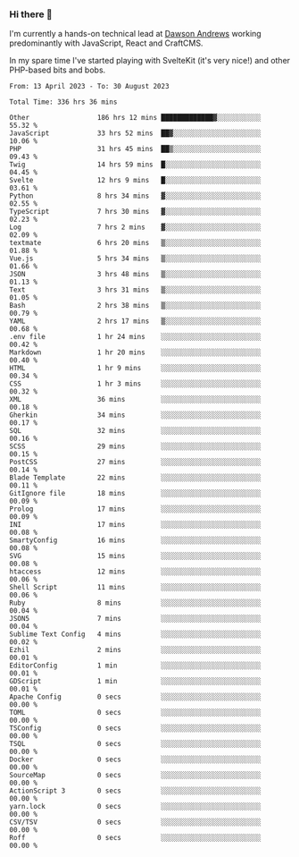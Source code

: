 ### Hi there 👋

<!--
**JamesNock/JamesNock** is a ✨ _special_ ✨ repository because its `README.md` (this file) appears on your GitHub profile.

Here are some ideas to get you started:

- 🔭 I’m currently working on ...
- 🌱 I’m currently learning ...
- 👯 I’m looking to collaborate on ...
- 🤔 I’m looking for help with ...
- 💬 Ask me about ...
- 📫 How to reach me: ...
- 😄 Pronouns: ...
- ⚡ Fun fact: ...
-->

I'm currently a hands-on technical lead at [Dawson Andrews](https://www.dawsonandrews.com/) working predominantly with JavaScript, React and CraftCMS.

In my spare time I've started playing with SvelteKit (it's very nice!) and other PHP-based bits and bobs.

<!--START_SECTION:waka-->

```php, javascript
From: 13 April 2023 - To: 30 August 2023

Total Time: 336 hrs 36 mins

Other                 186 hrs 12 mins █████████████▓░░░░░░░░░░░   55.32 %
JavaScript            33 hrs 52 mins  ██▓░░░░░░░░░░░░░░░░░░░░░░   10.06 %
PHP                   31 hrs 45 mins  ██▒░░░░░░░░░░░░░░░░░░░░░░   09.43 %
Twig                  14 hrs 59 mins  █░░░░░░░░░░░░░░░░░░░░░░░░   04.45 %
Svelte                12 hrs 9 mins   █░░░░░░░░░░░░░░░░░░░░░░░░   03.61 %
Python                8 hrs 34 mins   ▓░░░░░░░░░░░░░░░░░░░░░░░░   02.55 %
TypeScript            7 hrs 30 mins   ▓░░░░░░░░░░░░░░░░░░░░░░░░   02.23 %
Log                   7 hrs 2 mins    ▓░░░░░░░░░░░░░░░░░░░░░░░░   02.09 %
textmate              6 hrs 20 mins   ▒░░░░░░░░░░░░░░░░░░░░░░░░   01.88 %
Vue.js                5 hrs 34 mins   ▒░░░░░░░░░░░░░░░░░░░░░░░░   01.66 %
JSON                  3 hrs 48 mins   ▒░░░░░░░░░░░░░░░░░░░░░░░░   01.13 %
Text                  3 hrs 31 mins   ▒░░░░░░░░░░░░░░░░░░░░░░░░   01.05 %
Bash                  2 hrs 38 mins   ▒░░░░░░░░░░░░░░░░░░░░░░░░   00.79 %
YAML                  2 hrs 17 mins   ▒░░░░░░░░░░░░░░░░░░░░░░░░   00.68 %
.env file             1 hr 24 mins    ░░░░░░░░░░░░░░░░░░░░░░░░░   00.42 %
Markdown              1 hr 20 mins    ░░░░░░░░░░░░░░░░░░░░░░░░░   00.40 %
HTML                  1 hr 9 mins     ░░░░░░░░░░░░░░░░░░░░░░░░░   00.34 %
CSS                   1 hr 3 mins     ░░░░░░░░░░░░░░░░░░░░░░░░░   00.32 %
XML                   36 mins         ░░░░░░░░░░░░░░░░░░░░░░░░░   00.18 %
Gherkin               34 mins         ░░░░░░░░░░░░░░░░░░░░░░░░░   00.17 %
SQL                   32 mins         ░░░░░░░░░░░░░░░░░░░░░░░░░   00.16 %
SCSS                  29 mins         ░░░░░░░░░░░░░░░░░░░░░░░░░   00.15 %
PostCSS               27 mins         ░░░░░░░░░░░░░░░░░░░░░░░░░   00.14 %
Blade Template        22 mins         ░░░░░░░░░░░░░░░░░░░░░░░░░   00.11 %
GitIgnore file        18 mins         ░░░░░░░░░░░░░░░░░░░░░░░░░   00.09 %
Prolog                17 mins         ░░░░░░░░░░░░░░░░░░░░░░░░░   00.09 %
INI                   17 mins         ░░░░░░░░░░░░░░░░░░░░░░░░░   00.08 %
SmartyConfig          16 mins         ░░░░░░░░░░░░░░░░░░░░░░░░░   00.08 %
SVG                   15 mins         ░░░░░░░░░░░░░░░░░░░░░░░░░   00.08 %
htaccess              12 mins         ░░░░░░░░░░░░░░░░░░░░░░░░░   00.06 %
Shell Script          11 mins         ░░░░░░░░░░░░░░░░░░░░░░░░░   00.06 %
Ruby                  8 mins          ░░░░░░░░░░░░░░░░░░░░░░░░░   00.04 %
JSON5                 7 mins          ░░░░░░░░░░░░░░░░░░░░░░░░░   00.04 %
Sublime Text Config   4 mins          ░░░░░░░░░░░░░░░░░░░░░░░░░   00.02 %
Ezhil                 2 mins          ░░░░░░░░░░░░░░░░░░░░░░░░░   00.01 %
EditorConfig          1 min           ░░░░░░░░░░░░░░░░░░░░░░░░░   00.01 %
GDScript              1 min           ░░░░░░░░░░░░░░░░░░░░░░░░░   00.01 %
Apache Config         0 secs          ░░░░░░░░░░░░░░░░░░░░░░░░░   00.00 %
TOML                  0 secs          ░░░░░░░░░░░░░░░░░░░░░░░░░   00.00 %
TSConfig              0 secs          ░░░░░░░░░░░░░░░░░░░░░░░░░   00.00 %
TSQL                  0 secs          ░░░░░░░░░░░░░░░░░░░░░░░░░   00.00 %
Docker                0 secs          ░░░░░░░░░░░░░░░░░░░░░░░░░   00.00 %
SourceMap             0 secs          ░░░░░░░░░░░░░░░░░░░░░░░░░   00.00 %
ActionScript 3        0 secs          ░░░░░░░░░░░░░░░░░░░░░░░░░   00.00 %
yarn.lock             0 secs          ░░░░░░░░░░░░░░░░░░░░░░░░░   00.00 %
CSV/TSV               0 secs          ░░░░░░░░░░░░░░░░░░░░░░░░░   00.00 %
Roff                  0 secs          ░░░░░░░░░░░░░░░░░░░░░░░░░   00.00 %
```

<!--END_SECTION:waka-->
